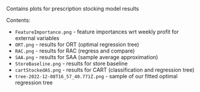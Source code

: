 Contains plots for prescription stocking model results

Contents:
* `FeatureImportance.png` - feature importances wrt weekly profit for external variables
* `ORT.png` - results for ORT (optimal regression tree)
* `RAC.png` - results for RAC (regress and compare)
* `SAA.png` - results for SAA (sample average approximation)
* `StoreBaseline.png` - results for store baseline
* `cartStockedAS.png` - results for CART (classification and regression tree)
* `tree-2022-12-08T16_57_40.771Z.png` - sample of our fitted optimal regression tree
